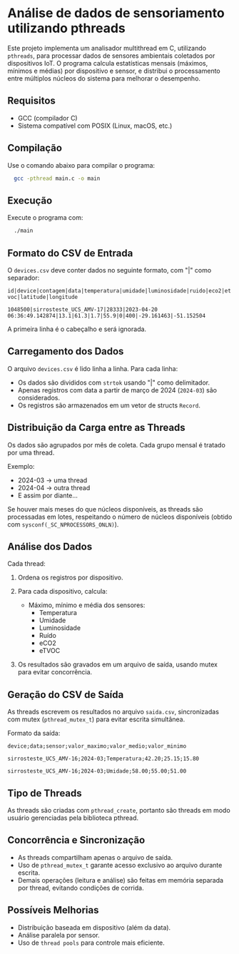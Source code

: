# Análise de dados de sensoriamento utilizando pthreads 

Este projeto implementa um analisador multithread em C, utilizando `pthreads`, para processar dados de sensores ambientais coletados por dispositivos IoT. O programa calcula estatísticas mensais (máximos, mínimos e médias) por dispositivo e sensor, e distribui o processamento entre múltiplos núcleos do sistema para melhorar o desempenho.

## Requisitos

- GCC (compilador C)
- Sistema compatível com POSIX (Linux, macOS, etc.)

## Compilação

Use o comando abaixo para compilar o programa:

```bash
  gcc -pthread main.c -o main
```

## Execução

Execute o programa com:

```bash
  ./main
```

## Formato do CSV de Entrada
O `devices.csv` deve conter dados no seguinte formato, com "|" como separador:

`id|device|contagem|data|temperatura|umidade|luminosidade|ruido|eco2|etvoc|latitude|longitude`

`1048500|sirrosteste_UCS_AMV-17|28333|2023-04-20 06:36:49.142874|13.1|61.3|1.7|55.9|0|400|-29.161463|-51.152504`

A primeira linha é o cabeçalho e será ignorada.

## Carregamento dos Dados
O arquivo `devices.csv` é lido linha a linha. Para cada linha:
- Os dados são divididos com `strtok` usando "|" como delimitador.
- Apenas registros com data a partir de março de 2024 (`2024-03`) são considerados.
- Os registros são armazenados em um vetor de structs `Record`.

## Distribuição da Carga entre as Threads
Os dados são agrupados por mês de coleta.
Cada grupo mensal é tratado por uma thread.

Exemplo:
- 2024-03 → uma thread
- 2024-04 → outra thread
- E assim por diante...

Se houver mais meses do que núcleos disponíveis, as threads são processadas em lotes, respeitando o número de núcleos disponíveis (obtido com `sysconf(_SC_NPROCESSORS_ONLN)`).

## Análise dos Dados
Cada thread:
  1. Ordena os registros por dispositivo.
  2. Para cada dispositivo, calcula:
      - Máximo, mínimo e média dos sensores:
        - Temperatura
        - Umidade
        - Luminosidade
        - Ruído
        - eCO2
        - eTVOC

  3. Os resultados são gravados em um arquivo de saída, usando mutex para evitar concorrência.

## Geração do CSV de Saída
As threads escrevem os resultados no arquivo `saida.csv`, sincronizadas com mutex (`pthread_mutex_t`) para evitar escrita simultânea.

Formato da saída:

`device;data;sensor;valor_maximo;valor_medio;valor_minimo`

`sirrosteste_UCS_AMV-16;2024-03;Temperatura;42.20;25.15;15.80`

`sirrosteste_UCS_AMV-16;2024-03;Umidade;58.00;55.00;51.00`

## Tipo de Threads

As threads são criadas com `pthread_create`, portanto são threads em modo usuário gerenciadas pela biblioteca pthread.

## Concorrência e Sincronização
  - As threads compartilham apenas o arquivo de saída.
  - Uso de `pthread_mutex_t` garante acesso exclusivo ao arquivo durante escrita.
  - Demais operações (leitura e análise) são feitas em memória separada por thread, evitando condições de corrida.

## Possíveis Melhorias
  - Distribuição baseada em dispositivo (além da data).
  - Análise paralela por sensor.
  - Uso de `thread pools` para controle mais eficiente.